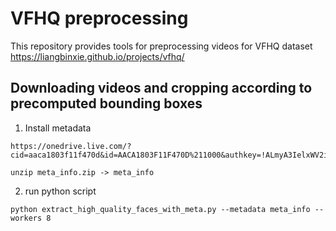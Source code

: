 # VFHQ preprocessing
This repository provides tools for preprocessing videos for VFHQ dataset
https://liangbinxie.github.io/projects/vfhq/

## Downloading videos and cropping according to precomputed bounding boxes
1. Install metadata
```
https://onedrive.live.com/?cid=aaca1803f11f470d&id=AACA1803F11F470D%211000&authkey=!ALmyA3IelxWV2iw

unzip meta_info.zip -> meta_info
```

2. run python script
```
python extract_high_quality_faces_with_meta.py --metadata meta_info --workers 8
```
